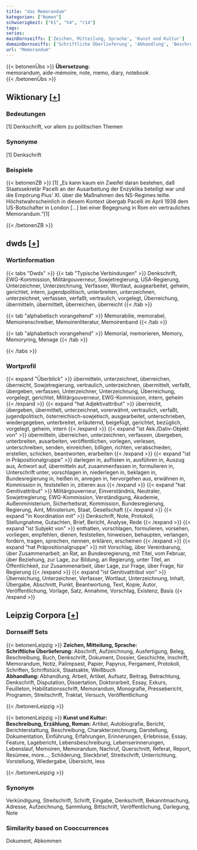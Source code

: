```yaml
---
title: "das Memorandum"
kategorien: ["Nomen"]
schwierigkeit: ["k1", "h4", "r14"]
tags:
series:
mainDornseiffs: ['Zeichen, Mitteilung, Sprache', 'Kunst und Kultur']
domainDornseiffs: ['Schriftliche Überlieferung', 'Abhandlung', 'Beschreibung, Erzählung, Roman']
url: "Memorandum"
---
```


{{< betonenÜbs >}}
**Übersetzung:**  
memorandum, aide-mémoire, note, memo, diary, notebook  
{{< /betonenÜbs >}}

## Wiktionary [[+](https://de.wiktionary.org/wiki/Memorandum)]

### Bedeutungen
[1] Denkschrift, vor allem zu politischen Themen  

### Synonyme
[1] Denkschrift  

### Beispiele
{{< betonenZB >}}
[1] „Es kann kaum ein Zweifel daran bestehen, daß Staatssekretär Pacelli an der Ausarbeitung der Enzyklika beteiligt war und die Empörung Pius’ XI. über die Maßnahmen des NS-Regimes teilte. Höchstwahrscheinlich in diesem Kontext übergab Pacelli im April 1938 dem US-Botschafter in London […] bei einer Begegnung in Rom ein vertrauliches Memorandum.“[1]  

{{< /betonenZB >}}


## dwds [[+](https://www.dwds.de/wb/Memorandum)]

### Wortinformation
{{< tabs "Dwds" >}}
{{< tab "Typische Verbindungen" >}}
Denkschrift, EWG-Kommission, Militärgouverneur, Sowjetregierung, USA-Regierung, Unterzeichner, Unterzeichnung, Verfasser, Wortlaut, ausgearbeitet, geheim, gerichtet, intern, jugendpolitisch, unterbreiten, unterzeichnen, unterzeichnet, verfassen, verfaßt, vertraulich, vorgelegt, Überreichung, übermitteln, übermittelt, überreichen, überreicht
{{< /tab >}}

{{< tab "alphabetisch vorangehend" >}}
Memorabilie, memorabel, Memoirenschreiber, Memoirenliteratur, Memoirenband
{{< /tab >}}

{{< tab "alphabetisch vorangehend" >}}
Memorial, memorieren, Memory, Memoryring, Menage
{{< /tab >}}

{{< /tabs >}}

### Wortprofil
{{< expand "Überblick" >}} übermitteln, unterzeichnet, überreichen, überreicht, Sowjetregierung, vertraulich, unterzeichnen, übermittelt, verfaßt, übergeben, verfassen, Unterzeichner, Unterzeichnung, Überreichung, vorgelegt, gerichtet, Militärgouverneur, EWG-Kommission, intern, geheim {{< /expand >}}
{{< expand "hat Adjektivattribut" >}} überreicht, übergeben, übermittelt, unterzeichnet, vorerwähnt, vertraulich, verfaßt, jugendpolitisch, österreichisch-sowjetisch, ausgearbeitet, unterschrieben, wiedergegeben, unterbreitet, erläuternd, beigefügt, gerichtet, bezüglich, vorgelegt, geheim, intern {{< /expand >}}
{{< expand "ist Akk./Dativ-Objekt von" >}} übermitteln, überreichen, unterzeichnen, verfassen, übergeben, unterbreiten, ausarbeiten, veröffentlichen, vorlegen, verlesen, unterschreiben, senden, einreichen, billigen, richten, verabschieden, erstellen, schicken, beantworten, erarbeiten {{< /expand >}}
{{< expand "ist in Präpositionalgruppe" >}} darlegen in, auflisten in, ausführen in, Auszug aus, Antwort auf, übermitteln auf, zusammenfassen in, formulieren in, Unterschrift unter, vorschlagen in, niederlegen in, beklagen in, Bundesregierung in, heißen in, anregen in, hervorgehen aus, erwähnen in, Kommission in, feststellen in, zitieren aus {{< /expand >}}
{{< expand "hat Genitivattribut" >}} Militärgouverneur, Einverständnis, Neutraler, Sowjetregierung, EWG-Kommission, Verständigung, Akademie, Außenministerium, Sicherheitsrat, Kommission, Bundesregierung, Regierung, Amt, Ministerium, Staat, Gesellschaft {{< /expand >}}
{{< expand "in Koordination mit" >}} Denkschrift, Note, Protokoll, Stellungnahme, Gutachten, Brief, Bericht, Analyse, Rede {{< /expand >}}
{{< expand "ist Subjekt von" >}} enthalten, vorschlagen, formulieren, vorsehen, vorliegen, empfehlen, dienen, feststellen, hinweisen, behaupten, verlangen, fordern, tragen, sprechen, nennen, erklären, erscheinen {{< /expand >}}
{{< expand "hat Präpositionalgruppe" >}} mit Vorschlag, über Vereinbarung, über Zusammenarbeit, an Rat, an Bundesregierung, mit Titel, vom Februar, über Beziehung, zur Lage, zur Bildung, an Regierung, unter Titel, an Öffentlichkeit, zur Zusammenarbeit, über Lage, zur Frage, über Frage, für Regierung {{< /expand >}}
{{< expand "ist Genitivattribut von" >}} Überreichung, Unterzeichner, Verfasser, Wortlaut, Unterzeichnung, Inhalt, Übergabe, Abschnitt, Punkt, Beantwortung, Text, Kopie, Autor, Veröffentlichung, Vorlage, Satz, Annahme, Vorschlag, Existenz, Basis {{< /expand >}}

## Leipzig Corpora [[+](https://corpora.uni-leipzig.de/en/res?word=Memorandum&corpusId=deu_newscrawl-public_2018)]

### Dornseiff Sets
{{< betonenLeipzig >}}
**Zeichen, Mitteilung, Sprache:**  
**Schriftliche Überlieferung:** Abschrift, Aufzeichnung, Ausfertigung, Beleg, Beschreibung, Buch, Denkschrift, Dokument, Dossier, Geschichte, Inschrift, Memorandum, Notiz, Palimpsest, Papier, Papyrus, Pergament, Protokoll, Schriften, Schriftstück, Staatsakte, Weißbuch  
**Abhandlung:** Abhandlung, Arbeit, Artikel, Aufsatz, Beitrag, Betrachtung, Denkschrift, Disputation, Dissertation, Doktorarbeit, Essay, Exkurs, Feuilleton, Habilitationsschrift, Memorandum, Monografie, Pressebericht, Programm, Streitschrift, Traktat, Versuch, Veröffentlichung  

{{< /betonenLeipzig >}}


{{< betonenLeipzig >}}
**Kunst und Kultur:**  
**Beschreibung, Erzählung, Roman:** Artikel, Autobiografie, Bericht, Berichterstattung, Beschreibung, Charakterzeichnung, Darstellung, Dokumentation, Einführung, Erfahrungen, Erinnerungen, Erlebnisse, Essay, Feature, Lagebericht, Lebensbeschreibung, Lebenserinnerungen, Lebenslauf, Memoiren, Memorandum, Nachruf, Querschnitt, Referat, Report, Resümee, more..., Schilderung, Steckbrief, Streitschrift, Unterrichtung, Vorstellung, Wiedergabe, Übersicht, less  

{{< /betonenLeipzig >}}

### Synonym
Verkündigung, Streitschrift, Schrift, Eingabe, Denkschrift, Bekanntmachung, Adresse, Aufzeichnung, Sammlung, Bittschrift, Veröffentlichung, Darlegung, Note


### Similarity based on Cooccurrences
Dokument, Abkommen

